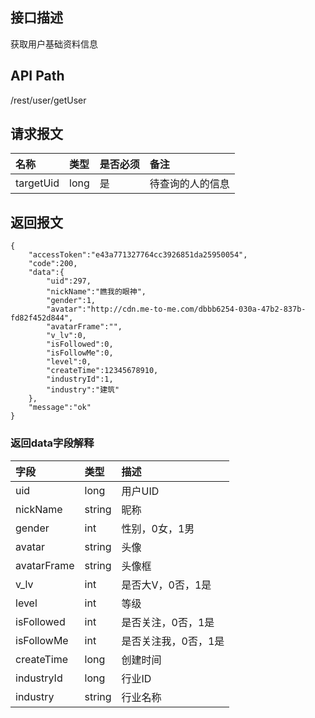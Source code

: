 ## 接口描述
获取用户基础资料信息

## API Path
/rest/user/getUser

## 请求报文
|名称|类型|是否必须|备注|
|:-|:-|:-|:-|
|targetUid|long|是|待查询的人的信息|

## 返回报文
	{
		"accessToken":"e43a771327764cc3926851da25950054",
		"code":200,
		"data":{
			"uid":297,
			"nickName":"瞧我的眼神",
			"gender":1,
			"avatar":"http://cdn.me-to-me.com/dbbb6254-030a-47b2-837b-fd82f452d844",
			"avatarFrame":"",
			"v_lv":0,
			"isFollowed":0,
			"isFollowMe":0,
			"level":0,
			"createTime":12345678910,
			"industryId":1,
			"industry":"建筑"
		},
		"message":"ok"
	}

### 返回data字段解释
|字段|类型|描述|
|:-|:-|:-|
|uid|long|用户UID|
|nickName|string|昵称|
|gender|int|性别，0女，1男|
|avatar|string|头像|
|avatarFrame|string|头像框|
|v_lv|int|是否大V，0否，1是|
|level|int|等级|
|isFollowed|int|是否关注，0否，1是|
|isFollowMe|int|是否关注我，0否，1是|
|createTime|long|创建时间|
|industryId|long|行业ID|
|industry|string|行业名称|

